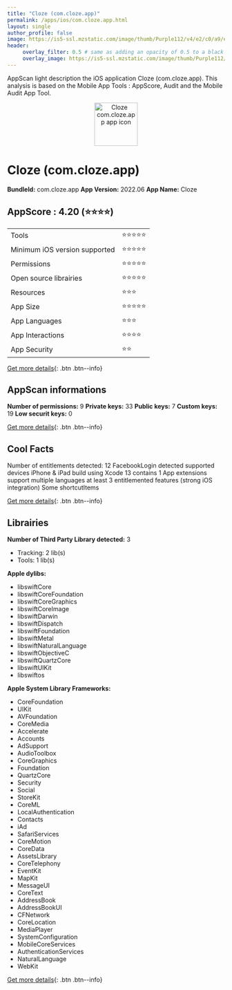 ```yaml
---
title: "Cloze (com.cloze.app)"
permalink: /apps/ios/com.cloze.app.html
layout: single
author_profile: false
image: https://is5-ssl.mzstatic.com/image/thumb/Purple112/v4/e2/c0/a9/e2c0a929-5af8-b087-2136-a082bcc9db11/AppIcon-0-0-1x_U007emarketing-0-0-0-10-0-0-sRGB-0-0-0-GLES2_U002c0-512MB-85-220-0-0.png/512x512bb.jpg
header: 
     overlay_filter: 0.5 # same as adding an opacity of 0.5 to a black background
     overlay_image: https://is5-ssl.mzstatic.com/image/thumb/Purple112/v4/e2/c0/a9/e2c0a929-5af8-b087-2136-a082bcc9db11/AppIcon-0-0-1x_U007emarketing-0-0-0-10-0-0-sRGB-0-0-0-GLES2_U002c0-512MB-85-220-0-0.png/512x512bb.jpg
---
```

AppScan light description the iOS application Cloze (com.cloze.app). This analysis is based on the Mobile App Tools : AppScore, Audit and the Mobile Audit App Tool.

  
  
<div style="text-align: center;"><img src="https://is5-ssl.mzstatic.com/image/thumb/Purple112/v4/e2/c0/a9/e2c0a929-5af8-b087-2136-a082bcc9db11/AppIcon-0-0-1x_U007emarketing-0-0-0-10-0-0-sRGB-0-0-0-GLES2_U002c0-512MB-85-220-0-0.png/512x512bb.jpg" width="100" height="100" alt="Cloze com.cloze.app app icon"></div>  
  
# Cloze (com.cloze.app)

**BundleId:** com.cloze.app
**App Version:** 2022.06
**App Name:** Cloze


## AppScore : 4.20 (⭐️⭐️⭐️⭐️) 

<table>
<tr><td> Tools </td><td> ⭐️⭐️⭐️⭐️⭐️ </td></tr>
<tr><td> Minimum iOS version supported </td><td> ⭐️⭐️⭐️⭐️⭐️ </td></tr>
<tr><td> Permissions </td><td> ⭐️⭐️⭐️⭐️⭐️ </td></tr>
<tr><td> Open source librairies </td><td> ⭐️⭐️⭐️⭐️⭐️ </td></tr>
<tr><td> Resources </td><td> ⭐️⭐️⭐️ </td></tr>
<tr><td> App Size </td><td> ⭐️⭐️⭐️⭐️⭐️ </td></tr>
<tr><td> App Languages </td><td> ⭐️⭐️⭐️ </td></tr>
<tr><td> App Interactions </td><td> ⭐️⭐️⭐️⭐️ </td></tr>
<tr><td> App Security </td><td> ⭐️⭐️ </td></tr>
</table>

[Get more details](/pricing.html){: .btn .btn--info}  
  
## AppScan informations 

**Number of permissions:** 9
**Private keys:** 33
**Public keys:** 7
**Custom keys:** 19
**Low securit keys:** 0
  
[Get more details](/pricing.html){: .btn .btn--info}

## Cool Facts

Number of entitlements detected: 12
FacebookLogin detected
supported devices iPhone & iPad
build using Xcode 13
contains 1 App extensions
support multiple languages
at least 3 entitlemented features (strong iOS integration)
Some shortcutItems 
  
[Get more details](/pricing.html){: .btn .btn--info}

## Librairies 
**Number of Third Party Library detected:** 3
- Tracking: 2 lib(s)
- Tools: 1 lib(s)

**Apple dylibs:**
- libswiftCore
- libswiftCoreFoundation
- libswiftCoreGraphics
- libswiftCoreImage
- libswiftDarwin
- libswiftDispatch
- libswiftFoundation
- libswiftMetal
- libswiftNaturalLanguage
- libswiftObjectiveC
- libswiftQuartzCore
- libswiftUIKit
- libswiftos


**Apple System Library Frameworks:**
- CoreFoundation
- UIKit
- AVFoundation
- CoreMedia
- Accelerate
- Accounts
- AdSupport
- AudioToolbox
- CoreGraphics
- Foundation
- QuartzCore
- Security
- Social
- StoreKit
- CoreML
- LocalAuthentication
- Contacts
- iAd
- SafariServices
- CoreMotion
- CoreData
- AssetsLibrary
- CoreTelephony
- EventKit
- MapKit
- MessageUI
- CoreText
- AddressBook
- AddressBookUI
- CFNetwork
- CoreLocation
- MediaPlayer
- SystemConfiguration
- MobileCoreServices
- AuthenticationServices
- NaturalLanguage
- WebKit


  
[Get more details](/pricing.html){: .btn .btn--info}

